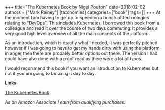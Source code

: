 +++
title="The Kubernetes Book by Nigel Poulton"
date=2018-02-02
authors = ["Mark Rainey"]
[taxonomies]
categories=["book"]
tags=[]
+++
At the moment I am having to get up to speed on a bunch of technologies relating to "DevOps". This includes Kubernetes. I borrowed this book from a colleague and read it over the course of two days commuting. It provides a very good high level overview of all the main concepts of the platform. 
<!-- more -->

As an introduction, which is exactly what I needed, it was perfectly pitched however if I was going to have to get my hands dirty with using the platform in anger then there are probably better options out there. The version I had could have also done with a proof read as there were a lot of typos.

I would recommend this book if you want an introduction to Kubernetes but not if you are going to be using it day to day.

__Links__

[The Kubernetes Book](https://amzn.to/42cRgJP)

*As an Amazon Associate I earn from qualifying purchases.*

